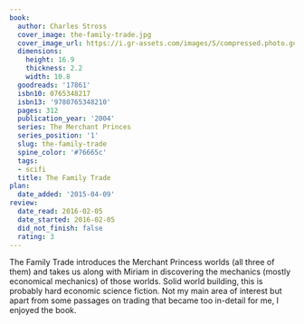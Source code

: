 ```yaml
---
book:
  author: Charles Stross
  cover_image: the-family-trade.jpg
  cover_image_url: https://i.gr-assets.com/images/S/compressed.photo.goodreads.com/books/1408262924l/17861._SX98_.jpg
  dimensions:
    height: 16.9
    thickness: 2.2
    width: 10.8
  goodreads: '17861'
  isbn10: 0765348217
  isbn13: '9780765348210'
  pages: 312
  publication_year: '2004'
  series: The Merchant Princes
  series_position: '1'
  slug: the-family-trade
  spine_color: '#76665c'
  tags:
  - scifi
  title: The Family Trade
plan:
  date_added: '2015-04-09'
review:
  date_read: 2016-02-05
  date_started: 2016-02-05
  did_not_finish: false
  rating: 3
---
```


The Family Trade introduces the Merchant Princess worlds (all three of them) and takes us along with Miriam in discovering the mechanics (mostly economical mechanics) of those worlds. Solid world building, this is probably hard economic science fiction. Not my main area of interest but apart from some passages on trading that became too in-detail for me, I enjoyed the book.
